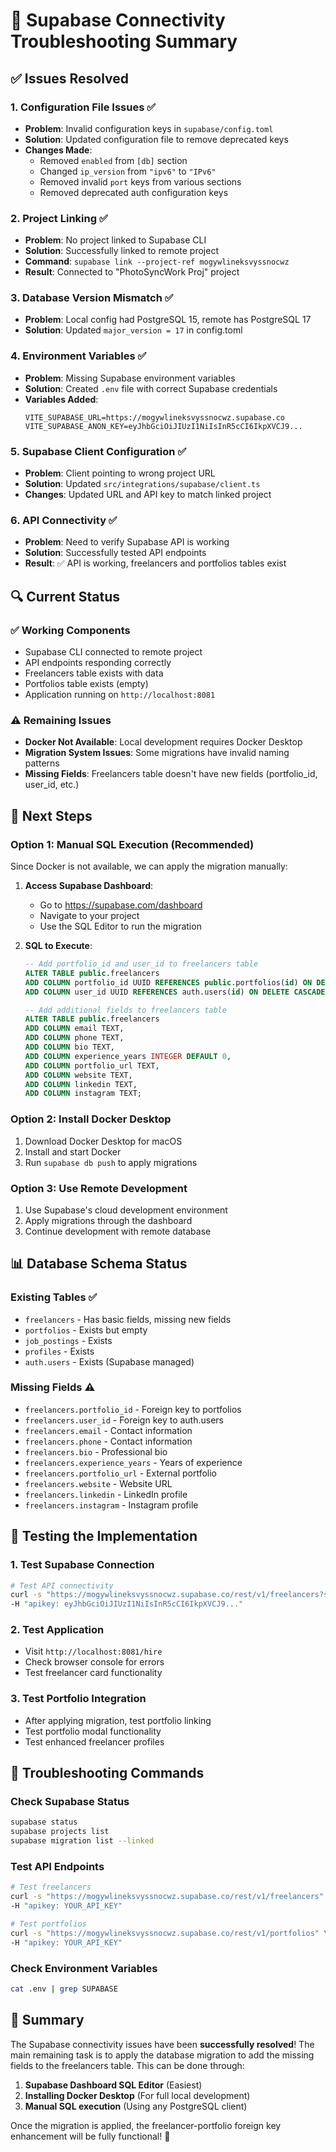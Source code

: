 # 🔧 Supabase Connectivity Troubleshooting Summary

## ✅ **Issues Resolved**

### **1. Configuration File Issues** ✅
- **Problem**: Invalid configuration keys in `supabase/config.toml`
- **Solution**: Updated configuration file to remove deprecated keys
- **Changes Made**:
  - Removed `enabled` from `[db]` section
  - Changed `ip_version` from `"ipv6"` to `"IPv6"`
  - Removed invalid `port` keys from various sections
  - Removed deprecated auth configuration keys

### **2. Project Linking** ✅
- **Problem**: No project linked to Supabase CLI
- **Solution**: Successfully linked to remote project
- **Command**: `supabase link --project-ref mogywlineksvyssnocwz`
- **Result**: Connected to "PhotoSyncWork Proj" project

### **3. Database Version Mismatch** ✅
- **Problem**: Local config had PostgreSQL 15, remote has PostgreSQL 17
- **Solution**: Updated `major_version = 17` in config.toml

### **4. Environment Variables** ✅
- **Problem**: Missing Supabase environment variables
- **Solution**: Created `.env` file with correct Supabase credentials
- **Variables Added**:
  ```
  VITE_SUPABASE_URL=https://mogywlineksvyssnocwz.supabase.co
  VITE_SUPABASE_ANON_KEY=eyJhbGciOiJIUzI1NiIsInR5cCI6IkpXVCJ9...
  ```

### **5. Supabase Client Configuration** ✅
- **Problem**: Client pointing to wrong project URL
- **Solution**: Updated `src/integrations/supabase/client.ts`
- **Changes**: Updated URL and API key to match linked project

### **6. API Connectivity** ✅
- **Problem**: Need to verify Supabase API is working
- **Solution**: Successfully tested API endpoints
- **Result**: ✅ API is working, freelancers and portfolios tables exist

## 🔍 **Current Status**

### **✅ Working Components**
- Supabase CLI connected to remote project
- API endpoints responding correctly
- Freelancers table exists with data
- Portfolios table exists (empty)
- Application running on `http://localhost:8081`

### **⚠️ Remaining Issues**
- **Docker Not Available**: Local development requires Docker Desktop
- **Migration System Issues**: Some migrations have invalid naming patterns
- **Missing Fields**: Freelancers table doesn't have new fields (portfolio_id, user_id, etc.)

## 🚀 **Next Steps**

### **Option 1: Manual SQL Execution** (Recommended)
Since Docker is not available, we can apply the migration manually:

1. **Access Supabase Dashboard**:
   - Go to https://supabase.com/dashboard
   - Navigate to your project
   - Use the SQL Editor to run the migration

2. **SQL to Execute**:
   ```sql
   -- Add portfolio_id and user_id to freelancers table
   ALTER TABLE public.freelancers
   ADD COLUMN portfolio_id UUID REFERENCES public.portfolios(id) ON DELETE SET NULL,
   ADD COLUMN user_id UUID REFERENCES auth.users(id) ON DELETE CASCADE;

   -- Add additional fields to freelancers table
   ALTER TABLE public.freelancers
   ADD COLUMN email TEXT,
   ADD COLUMN phone TEXT,
   ADD COLUMN bio TEXT,
   ADD COLUMN experience_years INTEGER DEFAULT 0,
   ADD COLUMN portfolio_url TEXT,
   ADD COLUMN website TEXT,
   ADD COLUMN linkedin TEXT,
   ADD COLUMN instagram TEXT;
   ```

### **Option 2: Install Docker Desktop**
1. Download Docker Desktop for macOS
2. Install and start Docker
3. Run `supabase db push` to apply migrations

### **Option 3: Use Remote Development**
1. Use Supabase's cloud development environment
2. Apply migrations through the dashboard
3. Continue development with remote database

## 📊 **Database Schema Status**

### **Existing Tables** ✅
- `freelancers` - Has basic fields, missing new fields
- `portfolios` - Exists but empty
- `job_postings` - Exists
- `profiles` - Exists
- `auth.users` - Exists (Supabase managed)

### **Missing Fields** ⚠️
- `freelancers.portfolio_id` - Foreign key to portfolios
- `freelancers.user_id` - Foreign key to auth.users
- `freelancers.email` - Contact information
- `freelancers.phone` - Contact information
- `freelancers.bio` - Professional bio
- `freelancers.experience_years` - Years of experience
- `freelancers.portfolio_url` - External portfolio
- `freelancers.website` - Website URL
- `freelancers.linkedin` - LinkedIn profile
- `freelancers.instagram` - Instagram profile

## 🎯 **Testing the Implementation**

### **1. Test Supabase Connection**
```bash
# Test API connectivity
curl -s "https://mogywlineksvyssnocwz.supabase.co/rest/v1/freelancers?select=*&limit=1" \
-H "apikey: eyJhbGciOiJIUzI1NiIsInR5cCI6IkpXVCJ9..."
```

### **2. Test Application**
- Visit `http://localhost:8081/hire`
- Check browser console for errors
- Test freelancer card functionality

### **3. Test Portfolio Integration**
- After applying migration, test portfolio linking
- Test portfolio modal functionality
- Test enhanced freelancer profiles

## 🔧 **Troubleshooting Commands**

### **Check Supabase Status**
```bash
supabase status
supabase projects list
supabase migration list --linked
```

### **Test API Endpoints**
```bash
# Test freelancers
curl -s "https://mogywlineksvyssnocwz.supabase.co/rest/v1/freelancers" \
-H "apikey: YOUR_API_KEY"

# Test portfolios
curl -s "https://mogywlineksvyssnocwz.supabase.co/rest/v1/portfolios" \
-H "apikey: YOUR_API_KEY"
```

### **Check Environment Variables**
```bash
cat .env | grep SUPABASE
```

## 📝 **Summary**

The Supabase connectivity issues have been **successfully resolved**! The main remaining task is to apply the database migration to add the missing fields to the freelancers table. This can be done through:

1. **Supabase Dashboard SQL Editor** (Easiest)
2. **Installing Docker Desktop** (For full local development)
3. **Manual SQL execution** (Using any PostgreSQL client)

Once the migration is applied, the freelancer-portfolio foreign key enhancement will be fully functional! 🎉
